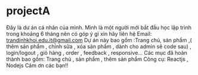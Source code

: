 # projectA
Đây là dư án cá nhân của mình.
Mình là một người mới bắt đầu học lập trình trong khoảng 6 tháng nên có góp ý gì xin hãy liên hệ Email: trandinhkhoi.edu.it@gmail.com
Dự án này bao gồm :Trang chủ, sản phẩm ,( thêm sản phẩm , chỉnh sửa , xóa sản phẩm , dành cho admin sẽ code sau) , login/logout , giỏ hàng , order , feedback , responsive...
Các mục đã hoàn thành bao gồm: Trang chủ , sản phẩm , thêm sản phẩm
Công cụ: Reactjs , Nodejs
Cảm ơn các bạn!!
